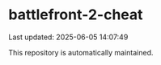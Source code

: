 # battlefront-2-cheat

Last updated: 2025-06-05 14:07:49

This repository is automatically maintained.
